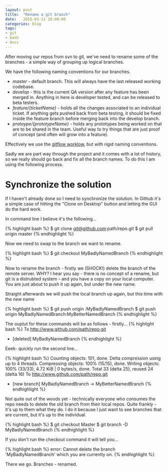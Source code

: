 ```yaml
---
layout: post
title:  "Rename a git branch"
date:   2015-03-11 20:00:00
categories: blog
tags: 
- git
- bash
- dvcs
---
```


After moving our repos from svn to git, we've need to rename some of the branches - a simple way of grouping up logical branches.

We have the following naming conventions for our branches.

- *master* - default branch. This will always have the last released working codebase.
- *develop* - this is the current QA version after any feature has been merged in. Anything in here is developer tested, and can be released to beta testers.
- *feature/{ticketName}* - holds all the changes associated to an individual ticket. If anything gets pushed back from beta testing, it should be fixed inside the feature branch before merging back into the develop branch.
- *protoype/{prototypeName}* - holds any prototypes being worked on that are to be shared in the team. Useful way to try things that are just proof of concept (and often will grow into a feature).

Effectively we use the <a href="https://www.atlassian.com/git/tutorials/comparing-workflows/gitflow-workflow">gitflow worklow</a>, but with rigid naming conventions.

Sadly we are part way through the project and it comes with a lot of history, so we really should go back and fix all the branch names. To do this I am using the following process.

Synchronize the solution
========================

If I haven't already done so I need to synchronize the solution. In Github it's a simple case of hitting the "Clone on Desktop" button and letting the GUI do the hard work.

In command line I believe it's the following...

{% highlight bash %}
$ git clone git@github.com:path/repo.git
$ git pull origin master
{% endhighlight %}

Now we need to swap to the branch we want to rename.

{% highlight bash %}
$ git checkout MyBadlyNamedBranch
{% endhighlight %}

Now to rename the branch - firstly we (SHOCK!) delete the branch of the remote server. WHY? I hear you say - there is no concept of a rename, but git is a distrubted system - and you have a copy on your local computer. You are just about to push it up again, but under the new name.

Straight afterwards we will push the local branch up again, but this time with the new name

{% highlight bash %}
$ git push origin :MyBadlyNamedBranch
$ git push origin MyBadlyNamedBranch:MyBetterNamedBranch
{% endhighlight %}

The ouptut for these commands will be as follows - firstly...
{% highlight bash %}
To http://www.github.com/path/repo.git
 - [deleted]         MyBadlyNamedBranch
{% endhighlight %}

Eeek-  quickly run the second line...

{% highlight bash %}
Counting objects: 101, done.
Delta compression using up to 4 threads.
Compressing objects: 100% (15/15), done.
Writing objects: 100% (33/33), 4.72 KiB | 0 bytes/s, done.
Total 33 (delta 25), reused 24 (delta 16)
To http://www.github.com/path/repo.git
 * [new branch]      MyBadlyNamedBranch -> MyBetterNamedBranch
{% endhighlight %}

Not quite out of the woods yet - technically everyone who consumes the repo needs to delete the old branch from their local repos. Quite frankly - it's up to them what they do. I do it because I just want to see branches that are current, but it's up to the individual.

{% highlight bash %}
$ git checkout Master
$ git branch -D MyBadlyNamedBranch
{% endhighlight %}

If you don't run the checkout command it will tell you...

{% highlight bash %}
error: Cannot delete the branch 'MyBadlyNamedBranch' which you are currently on.
{% endhighlight %}

There we go. Branches - renamed.